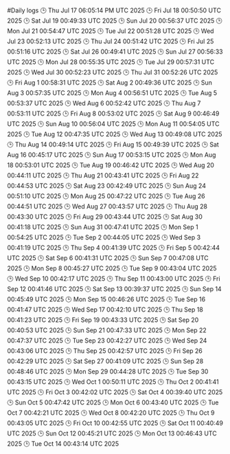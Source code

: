 #Daily logs
🕒 Thu Jul 17 06:05:14 PM UTC 2025
🕒 Fri Jul 18 00:50:50 UTC 2025
🕒 Sat Jul 19 00:49:33 UTC 2025
🕒 Sun Jul 20 00:56:37 UTC 2025
🕒 Mon Jul 21 00:54:47 UTC 2025
🕒 Tue Jul 22 00:51:28 UTC 2025
🕒 Wed Jul 23 00:52:13 UTC 2025
🕒 Thu Jul 24 00:51:42 UTC 2025
🕒 Fri Jul 25 00:51:16 UTC 2025
🕒 Sat Jul 26 00:49:41 UTC 2025
🕒 Sun Jul 27 00:56:33 UTC 2025
🕒 Mon Jul 28 00:55:35 UTC 2025
🕒 Tue Jul 29 00:57:31 UTC 2025
🕒 Wed Jul 30 00:52:23 UTC 2025
🕒 Thu Jul 31 00:52:26 UTC 2025
🕒 Fri Aug  1 00:58:31 UTC 2025
🕒 Sat Aug  2 00:49:36 UTC 2025
🕒 Sun Aug  3 00:57:35 UTC 2025
🕒 Mon Aug  4 00:56:51 UTC 2025
🕒 Tue Aug  5 00:53:37 UTC 2025
🕒 Wed Aug  6 00:52:42 UTC 2025
🕒 Thu Aug  7 00:53:11 UTC 2025
🕒 Fri Aug  8 00:53:02 UTC 2025
🕒 Sat Aug  9 00:46:49 UTC 2025
🕒 Sun Aug 10 00:56:04 UTC 2025
🕒 Mon Aug 11 00:54:05 UTC 2025
🕒 Tue Aug 12 00:47:35 UTC 2025
🕒 Wed Aug 13 00:49:08 UTC 2025
🕒 Thu Aug 14 00:49:14 UTC 2025
🕒 Fri Aug 15 00:49:39 UTC 2025
🕒 Sat Aug 16 00:45:17 UTC 2025
🕒 Sun Aug 17 00:53:15 UTC 2025
🕒 Mon Aug 18 00:53:01 UTC 2025
🕒 Tue Aug 19 00:46:42 UTC 2025
🕒 Wed Aug 20 00:44:11 UTC 2025
🕒 Thu Aug 21 00:43:41 UTC 2025
🕒 Fri Aug 22 00:44:53 UTC 2025
🕒 Sat Aug 23 00:42:49 UTC 2025
🕒 Sun Aug 24 00:51:10 UTC 2025
🕒 Mon Aug 25 00:47:22 UTC 2025
🕒 Tue Aug 26 00:44:51 UTC 2025
🕒 Wed Aug 27 00:43:57 UTC 2025
🕒 Thu Aug 28 00:43:30 UTC 2025
🕒 Fri Aug 29 00:43:44 UTC 2025
🕒 Sat Aug 30 00:41:18 UTC 2025
🕒 Sun Aug 31 00:47:41 UTC 2025
🕒 Mon Sep  1 00:54:25 UTC 2025
🕒 Tue Sep  2 00:44:05 UTC 2025
🕒 Wed Sep  3 00:41:19 UTC 2025
🕒 Thu Sep  4 00:41:39 UTC 2025
🕒 Fri Sep  5 00:42:44 UTC 2025
🕒 Sat Sep  6 00:41:31 UTC 2025
🕒 Sun Sep  7 00:47:08 UTC 2025
🕒 Mon Sep  8 00:45:27 UTC 2025
🕒 Tue Sep  9 00:43:04 UTC 2025
🕒 Wed Sep 10 00:42:17 UTC 2025
🕒 Thu Sep 11 00:43:00 UTC 2025
🕒 Fri Sep 12 00:41:46 UTC 2025
🕒 Sat Sep 13 00:39:37 UTC 2025
🕒 Sun Sep 14 00:45:49 UTC 2025
🕒 Mon Sep 15 00:46:26 UTC 2025
🕒 Tue Sep 16 00:41:47 UTC 2025
🕒 Wed Sep 17 00:42:10 UTC 2025
🕒 Thu Sep 18 00:41:23 UTC 2025
🕒 Fri Sep 19 00:43:33 UTC 2025
🕒 Sat Sep 20 00:40:53 UTC 2025
🕒 Sun Sep 21 00:47:33 UTC 2025
🕒 Mon Sep 22 00:47:37 UTC 2025
🕒 Tue Sep 23 00:42:27 UTC 2025
🕒 Wed Sep 24 00:43:06 UTC 2025
🕒 Thu Sep 25 00:42:57 UTC 2025
🕒 Fri Sep 26 00:42:29 UTC 2025
🕒 Sat Sep 27 00:41:09 UTC 2025
🕒 Sun Sep 28 00:48:46 UTC 2025
🕒 Mon Sep 29 00:44:28 UTC 2025
🕒 Tue Sep 30 00:43:15 UTC 2025
🕒 Wed Oct  1 00:50:11 UTC 2025
🕒 Thu Oct  2 00:41:41 UTC 2025
🕒 Fri Oct  3 00:42:02 UTC 2025
🕒 Sat Oct  4 00:39:40 UTC 2025
🕒 Sun Oct  5 00:47:42 UTC 2025
🕒 Mon Oct  6 00:43:40 UTC 2025
🕒 Tue Oct  7 00:42:21 UTC 2025
🕒 Wed Oct  8 00:42:20 UTC 2025
🕒 Thu Oct  9 00:43:05 UTC 2025
🕒 Fri Oct 10 00:42:55 UTC 2025
🕒 Sat Oct 11 00:40:49 UTC 2025
🕒 Sun Oct 12 00:45:21 UTC 2025
🕒 Mon Oct 13 00:46:43 UTC 2025
🕒 Tue Oct 14 00:43:14 UTC 2025
